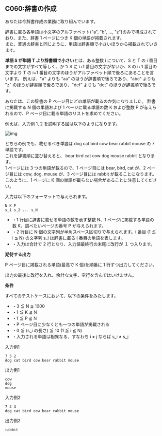 C060:辞書の作成
----------


あなたは今辞書作成の業務に取り組んでいます。  
  
辞書に載る各単語は小文字のアルファベット("a", "b", ..., "z")のみで構成されており、また、辞書 1 ページにつき K 個の単語が掲載されます。  
また、普通の辞書と同じように、単語は辞書順で小さいほうから掲載されていきます。

**単語 S が単語 T より辞書順で小さい**とは、ある整数 i について、S と T の i 番目までの文字がすべて等しく、かつ S に i+1 番目の文字がないか、S の i+1 番目の文字より T の i+1 番目の文字のほうがアルファベット順で後ろにあることを言います。 例えば、"a" よりも "aa" のほうが辞書順で後ろであり、"abc" よりも "z" のほうが辞書順で後ろであり、"def" よりも "det" のほうが辞書順で後ろです。

あなたは、この辞書の P ページ目にどの単語が載るのか気になりました。 辞書に掲載する N 個の単語および 1 ページに載る単語の数 K および整数 P が与えられるので、P ページ目に載る単語のリストを求めてください。

例えば、入力例 1, 2 を説明する図は以下のようになります。

![img](/image/c060_img.png)

どちらの例でも、載せるべき単語は dog cat bird cow bear rabbit mouse の 7 単語です。  
これを辞書順に並び替えると、 bear bird cat cow dog mouse rabbit となります。  
1 ページには 3 つの単語が載るので、1 ページ目には bear, bird, cat が、2 ページ目には cow, dog, mouse が、3 ページ目には rabbit が載ることになります。  
このように、1 ページに K 個の単語が載らない場合があることに注意してください。


入力は以下のフォーマットで与えられます。

    N K P
    s_1 s_2 ... s_N

*   ・1 行目に辞書に載せる単語の数を表す整数 N、1 ページに掲載する単語の数 K、調べたいページの番号 P が与えられます。
*   ・2 行目に N 個の文字列が半角スペース区切りで与えられます。i 番目 (1 ≦ i ≦ N) の文字列 s\_i は辞書に載る i 番目の単語を表します。
*   ・入力は合計で 2 行となり、入力値最終行の末尾に改行が １ つ入ります。

  
**期待する出力**

P ページ目に掲載される単語(最高で K 個)を順番に 1 行ずつ出力してください。  
  
出力の最後に改行を入れ、余計な文字、空行を含んではいけません。

**条件**

すべてのテストケースにおいて、以下の条件をみたします。

*   ・3 ≦ N ≦ 1000
*   ・1 ≦ K ≦ N
*   ・1 ≦ P ≦ N
*   ・P ページ目に少なくとも一つの単語が掲載される
*   ・0 ≦ (s\_i の長さ) ≦ 10 (1 ≦ i ≦ N)
*   ・入力される単語は相異なる、すなわち i ≠ j ならば s\_i ≠ s\_j

入力例1

    7 3 2
    dog cat bird cow bear rabbit mouse
    

出力例1

    cow
    dog
    mouse
    

入力例2

    7 3 3
    dog cat bird cow bear rabbit mouse
    

出力例2

    rabbit